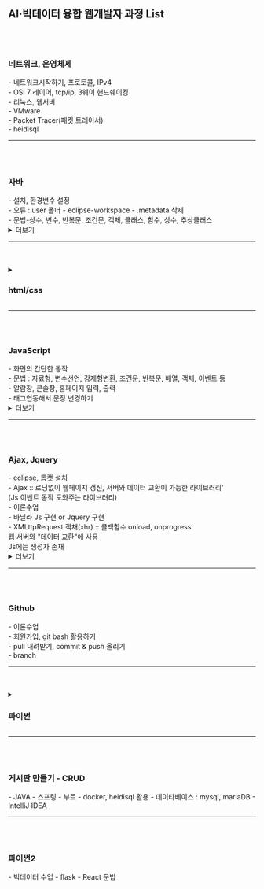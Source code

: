 <h2> AI·빅데이터 융합 웹개발자 과정 List </h2> <br><br>

<h3>네트워크, 운영체제</h3>
- 네트워크시작하기, 프로토콜, IPv4 <br>
- OSI 7 레이어, tcp/ip, 3웨이 핸드쉐이킹  <br>
- 리눅스, 웹서버  <br>
- ​VMware  <br>
- Packet Tracer(패킷 트레이서)  <br>
- heidisql  <br>
<hr> <br> <br>

<h3>자바</h3>
- 설치, 환경변수 설정  <br>
- 오류 : user 폴더 - eclipse-workspace - .metadata 삭제 <br>
- 문법-상수, 변수, 반복문, 조건문, 객체, 클래스, 함수, 상수, 추상클래스 <br>
<details>
<summary> 더보기 </summary>
 - 미션 : 369게임 프로그램, 무한반복(100미만) 3, 6, 9 없으면 숫자 출력, 그외 '박수짝' <br>
- 미션 : 백준 두 수 비교하기, 사분면 고르기, A+B(3), A+B(5), 팩토리, X보다 작은 수, 별찍기-1 <br>
- 미션  <br>
 shape 클래스 생성 (추상클래스) - getSize() 넓이 반환하는 함수 <br>
 circle 클래스 -상속, 멤버 변수 :: radius(반지름) <br>
 Triangle 클래스 -상속, 멤버변수 :: w(밑변), h(높이), boolean tf(직각 삼각형 인지,아닌지) <br>
 Rectangle 클래스 -상속, 멤버변수 ::  w(밑변), h(높이) <br>
-circle, Triangle, Retangle 대한 객체 생성 <br>
(객체 생성시, 각 멤버 변수 초기화하기) <br>
ex) "(원) 객체입니다. (반지름) : 5" -입력받기 <br>
    "이 원의 넓이는 : 78.5입니다."  -출력하기 <br>
</details>
<hr> <br> <br>

<details>
<summary><h3>html/css</h3></summary>
- 설치, 화면설정 등 <br>
- head영역, body영 <br>
- 태그 : 제목(h), p, style, a, table(th, td), 목록(ul, li, ol, dl, dt, dd) 등 <br>
- 미션 : 자기소개 메인페이지 (배운 태그 활용)  <br>
- 태그 : 비디오(video), 오디오(audio) <br>
- 태그 : form, input, radio, checkbox  <br>
- 미션 : 회원가입 폼을 구성하고 꾸미기 <br>
- margin, padding, border, div, display 속성, 선택자 <br>
- 미션 : 회원가입  폼 - 외부css로 빼서 만들어 보기 <br>
- hover, transition 속성 <br>
- 미션 : 피아노 건반 - 클릭시 변화주기(색깔, 글자, 크기) <br>
- 미션 : 전화 받기, 전화 거절 클릭시 아이콘 변화주기 <br>
- 반응형 웹 - viewport, picture 태그, srcset, media 속성 <br>
- 미션 : 브라우저 가로크기에 맞춰 사진 이미지 3단계 변화주기 <br>
- 애니메이션 -animation-name 등 <br>
- 미디어쿼리 @media screen and (조건문) { 선택자 {~~}} <br>
- 미션 : 미디어쿼리를 활용 브라우저 배경색 변화주기  <br>
- 미션 : <br>
p태그이용 사각형 5개,  <br>
뷰포트 너비에 따라 아래처럼 속성값이 바뀌게끔 하라 <br>
(너비의 크기가 커짐에 따라 순차적으로 적용) - 예시사진제공 <br>
</details>
<hr> <br> <br>

<h3>JavaScript</h3>
- 화면의 간단한 동작 <br>
- 문법 : 자료형, 변수선언, 강제형변환, 조건문, 반복문, 배열, 객체, 이벤트 등 <br>
- 알람창, 콘솔창, 홈페이지 입력, 출력 <br>
- 태그연동해서 문장 변경하기 <br>
<details>
<summary> 더보기 </summary>
- 미션 :  <br>
입력문을 통해 아래 정보 입력받기(배열, 개인정보) <br>
수업 참여 조건에 맞는 대상자 판한다는 함수만들기 (20대, 30대 여성) <br>
사용자 정보 모두 출력, 대상자면 환영메세지 출력하기 <br>
- 미션 :  <br>
한 학생의 정처기 시험 점수 합격여부 확인하기 <br>
객체생성 - 각 과목  성적(배열) +  good  <br>
필드 - 1~5과목 성적(배열) +  good  <br>
      점수는 입력값으로, good는 0으로 초기화 <br>
메소드 - 과락여부 함수(값이 60점 이상 -> good +1) <br>
        총점여부 함수(평균 80점 이상 -> good +1) <br>
- 미션 : 이름, 성별, 나이 입력받고(input태그 사용), 버튼을 누르면 다음 이벤트 수행하기 <br>
("입력 감사합니다" 알림창 출력, 버튼 아래 선 긋고, 입력한 이름, 성별, 나이 순차적으로 출력하기) <br>
</details>
<hr> <br> <br>

<h3> Ajax, Jquery </h3>
- eclipse, 톰캣 설치 <br>
- Ajax  :: 로딩없이 웹페이지 갱신, 서버와 데이터 교환이 가능한 라이브러리' <br>
           (Js 이벤트 동작 도와주는 라이브러리) <br>
- 이론수업 <br>
- 바닐라 Js 구현 or Jquery 구현 <br>
- XMLttpRequest 객채(xhr)  :: 콜백함수 onload, onprogress <br>
                              웹 서버와 "데이터 교환"에 사용 <br>
                              Js에는 생성자 존재 <br>
<details>
<summary> 더보기 </summary>
 미션 :  <br>
아래는 저의 인적사항입니다  <br>
[버튼위치]  <br>
<<지금까지 수업했던 내용 불러옵니다.>>  <br>
*java  <br>
[버튼위치] <br>
*html/css <br>
[버튼위치] <br>
*JavaScript <br>
[버튼위치] <br>
*Ajax <br>
[버튼위치] <br>
조건 : 다음 결과가 나오게 코드 작성(콜백함수, alert()함수 사용) <br>
5개의 txt파일 구성 <br>
introduce.txt ->자기소개 내용 <br>
java.txt, html.txt, Js.txt, Ajax.txt 수업내용 <br>
각 버튼을 누르면 txt 내용을 불러오기 <br>
- 미션 : <br>
점심메뉴 후보 5가지 나열 - html 태그 5개와 버튼 4개 <br>
(태그의 내용은 Jquery의 html()함수 이용하기) <br>
버튼 이벤트 조건 <br>
"1순위 메뉴 보기" 버튼 : 글씨 빨간, 글씨 크기 가장 크게 <br>
"2순위 메뉴 보기" 버튼 : 글씨 파란, 글씨 1순위보다 조금 작게 <br>
3순위 메뉴 보기" 버튼 : 글씨 초록, 글씨 2순위보다 조금 작게 <br>
"후보자 지우기" 버튼 : 1,2,3 순위 제외한 메뉴 태그 모두 숨기기 <br>
- 미션 : <br>
버튼 누르면 이미지와 설명이 바뀌는 이벤트 구현 <br>
html태구 구성 :: 버튼 1개, 이미지 태그 1개, p 또는 div 태그 1개 <br>
실행하면, 이미지 태그와 p/div 태그에 각각 임의의 이미지와 txt 파일 불러오기 <br>
(둘다 ajax이용, 서버에서 가져오기) <br>
버튼 누르면, 이미지 태그와 p/div 태그의 텍스트 변경하기 <br>
(바뀌는 이미지, 텍스트도 서버에서 가져오기, html 속성 x) <br>
</details>
<hr> <br> <br>

<h3>Github</h3>
- 이론수업 <br>
- 회원가입, git bash 활용하기 <br>
- pull 내려받기, commit & push 올리기 <br>
- branch <br>
<hr> <br> <br>

<details>
<summary><h3>파이썬 </h3></summary>
- 주피터 노트북, 아나콘다 설치<br>
- 기본문법 : 리스트[], 튜플(), 딕셔너리{}, 리터럴, 멤버쉽 연산자<br>
- 문자열 : replace(변경예정값, 변경값), strip(), setup(), 포매팅<br>
- list 타입 : split(), join()<br>
- def() 함수 사용자 정의 함수<br>
- 미션 : 원하는 두 수를 입력받아서 몫과 나머지를 구하는 프로그래밍<br>
- 미션 : 원하는 두 수를 입력 사칙연산 (+,-,*,/)<br>
- 미션 : <br>
주머니에 3000원, 버스타면 1000원, 택시타면 2000원. 저는 1000원짜리 커피를 먹게 되면, 어떤 교통수단을 이용하면 좋을까요?<br>
- 미션 : <br>
"~~~" 해당 문장을 가지고 이 글을 작성한 이가 중요하게 생각하는 영역을 찾아보세요<br>
(정량화 된 값을 도출하여 설명)<br>
- 미션 : <br>
poem =''' 긴 글 '''<br>
주어진 문장 분석하기<br>
시인이 자주 쓰는 단어 찾기<br>
not은 부정적인 느낌 등<br>
- 미션 : <br>
로그인 만들기  -> id, pwd 입력받기<br>
(5회) 실패시 다른 방식 로그인 방식 ​ ​<br>
로그인이 중요 인증을 1번 성공하면 break<br>
- 과제 (라이브러리 써서 작성, 제출하기) <br>
</details>
<hr><br><br>

<h3>게시판 만들기 - CRUD </h3>
- JAVA
- 스프링
- 부트
- docker, heidisql 활용
- 데이타베이스 : mysql, mariaDB
- IntelliJ IDEA
<hr><br><br>


<h3>파이썬2</h3>
- 빅데이터 수업
- flask
- React 문법
